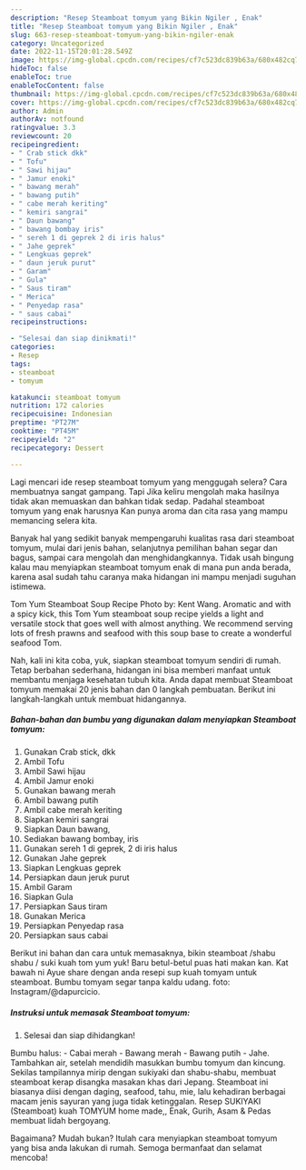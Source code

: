 ```yaml
---
description: "Resep Steamboat tomyum yang Bikin Ngiler , Enak"
title: "Resep Steamboat tomyum yang Bikin Ngiler , Enak"
slug: 663-resep-steamboat-tomyum-yang-bikin-ngiler-enak
category: Uncategorized
date: 2022-11-15T20:01:28.549Z
image: https://img-global.cpcdn.com/recipes/cf7c523dc839b63a/680x482cq70/steamboat-tomyum-foto-resep-utama.jpg
hideToc: false
enableToc: true
enableTocContent: false
thumbnail: https://img-global.cpcdn.com/recipes/cf7c523dc839b63a/680x482cq70/steamboat-tomyum-foto-resep-utama.jpg
cover: https://img-global.cpcdn.com/recipes/cf7c523dc839b63a/680x482cq70/steamboat-tomyum-foto-resep-utama.jpg
author: Admin
authorAv: notfound
ratingvalue: 3.3
reviewcount: 20
recipeingredient:
- " Crab stick dkk"
- " Tofu"
- " Sawi hijau"
- " Jamur enoki"
- " bawang merah"
- " bawang putih"
- " cabe merah keriting"
- " kemiri sangrai"
- " Daun bawang"
- " bawang bombay iris"
- " sereh 1 di geprek 2 di iris halus"
- " Jahe geprek"
- " Lengkuas geprek"
- " daun jeruk purut"
- " Garam"
- " Gula"
- " Saus tiram"
- " Merica"
- " Penyedap rasa"
- " saus cabai"
recipeinstructions:

- "Selesai dan siap dinikmati!"
categories:
- Resep
tags:
- steamboat
- tomyum

katakunci: steamboat tomyum 
nutrition: 172 calories
recipecuisine: Indonesian
preptime: "PT27M"
cooktime: "PT45M"
recipeyield: "2"
recipecategory: Dessert

---
```



Lagi mencari ide resep steamboat tomyum yang menggugah selera? Cara membuatnya sangat gampang. Tapi Jika keliru mengolah maka hasilnya tidak akan memuaskan dan bahkan tidak sedap. Padahal steamboat tomyum yang enak harusnya Kan punya aroma dan cita rasa yang mampu memancing selera kita.


Banyak hal yang sedikit banyak mempengaruhi kualitas rasa dari steamboat tomyum, mulai dari jenis bahan, selanjutnya pemilihan bahan segar dan bagus, sampai cara mengolah dan menghidangkannya. Tidak usah bingung kalau mau menyiapkan steamboat tomyum enak di mana pun anda berada, karena asal sudah tahu caranya maka hidangan ini mampu menjadi suguhan istimewa.

Tom Yum Steamboat Soup Recipe Photo by: Kent Wang. Aromatic and with a spicy kick, this Tom Yum steamboat soup recipe yields a light and versatile stock that goes well with almost anything. We recommend serving lots of fresh prawns and seafood with this soup base to create a wonderful seafood Tom.


Nah, kali ini kita coba, yuk, siapkan steamboat tomyum sendiri di rumah. Tetap berbahan sederhana, hidangan ini bisa memberi manfaat untuk membantu menjaga kesehatan tubuh kita. Anda dapat membuat Steamboat tomyum memakai 20 jenis bahan dan 0 langkah pembuatan. Berikut ini langkah-langkah untuk membuat hidangannya.

<!--inarticleads1-->

##### Bahan-bahan dan bumbu yang digunakan dalam menyiapkan Steamboat tomyum:

1. Gunakan  Crab stick, dkk
1. Ambil  Tofu
1. Ambil  Sawi hijau
1. Ambil  Jamur enoki
1. Gunakan  bawang merah
1. Ambil  bawang putih
1. Ambil  cabe merah keriting
1. Siapkan  kemiri sangrai
1. Siapkan  Daun bawang,
1. Sediakan  bawang bombay, iris
1. Gunakan  sereh 1 di geprek, 2 di iris halus
1. Gunakan  Jahe geprek
1. Siapkan  Lengkuas geprek
1. Persiapkan  daun jeruk purut
1. Ambil  Garam
1. Siapkan  Gula
1. Persiapkan  Saus tiram
1. Gunakan  Merica
1. Persiapkan  Penyedap rasa
1. Persiapkan  saus cabai


Berikut ini bahan dan cara untuk memasaknya, bikin steamboat /shabu shabu / suki kuah tom yum yuk! Baru betul-betul puas hati makan kan. Kat bawah ni Ayue share dengan anda resepi sup kuah tomyam untuk steamboat. Bumbu tomyam segar tanpa kaldu udang. foto: Instagram/@dapurcicio. 

<!--inarticleads2-->

##### Instruksi untuk memasak Steamboat tomyum:


1. Selesai dan siap dihidangkan!

Bumbu halus: - Cabai merah - Bawang merah - Bawang putih - Jahe. Tambahkan air, setelah mendidih masukkan bumbu tomyum dan kincung. Sekilas tampilannya mirip dengan sukiyaki dan shabu-shabu, membuat steamboat kerap disangka masakan khas dari Jepang. Steamboat ini biasanya diisi dengan daging, seafood, tahu, mie, lalu kehadiran berbagai macam jenis sayuran yang juga tidak ketinggalan. Resep SUKIYAKI (Steamboat) kuah TOMYUM home made,, Enak, Gurih, Asam &amp; Pedas membuat lidah bergoyang. 

Bagaimana? Mudah bukan? Itulah cara menyiapkan steamboat tomyum yang bisa anda lakukan di rumah. Semoga bermanfaat dan selamat mencoba!
